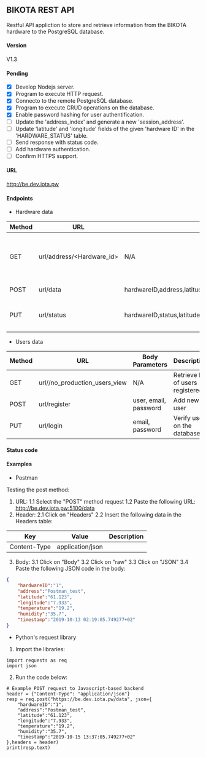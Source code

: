 BIKOTA REST API
----------

Restful API appliction to store and retrieve information from the BIKOTA hardware to the PostgreSQL database.

#### Version

V1.3

#### Pending

- [x] Develop Nodejs server.
- [x] Program to execute HTTP request.
- [x] Connecto to the remote PostgreSQL database.
- [x] Program to execute CRUD operations on the database.
- [x] Enable password hashing for user authentification.
- [ ] Update the 'address_index' and generate a new 'session_address'.
- [ ] Update 'latitude' and 'longitude' fields of the given 'hardware ID' in the 'HARDWARE_STATUS' table.
- [ ] Send response with status code.
- [ ] Add hardware authentication.
- [ ] Confirm HTTPS support.

#### URL

http://be.dev.iota.pw

#### Endpoints

* Hardware data

Method | URL | Body Parameters |Description
---------|----------|---------|---------
 GET | url/address/<Hardware_id> | N/A | Retrieve a new session address for the hardware
 POST | url/data | hardwareID,address,latitude,longitude,temperature,humidity,timestamp|Add new sensor data
 PUT | url/status | hardwareID,status,latitude,longitude |Update the hardware (bike)'s status

* Users data

Method | URL | Body Parameters| Description
---------|----------|---------|---------
 GET | url//no_production_users_view | N/A |Retrieve list of users registered
 POST | url/register | user, email, password |Add new user
 PUT | url/login | email, password |Verify user on the database

#### Status code

<Insert table here>

#### Examples

* Postman

Testing the post method:

1. URL:
1.1 Select the "POST" method request
1.2 Paste the following URL: http://be.dev.iota.pw:5100/data
2. Header: 
2.1 Click on "Headers"
2.2 Insert the following data in the Headers table:

Key | Value | Description
---------|----------|---------
 Content-Type | application/json | 
 3. Body: 
 3.1 Click on "Body"
 3.2 Click on "raw"
 3.3 Click on "JSON"
 3.4 Paste the following JSON code in the body:

```json
{
	"hardwareID":"1",
	"address":"Postman_test",
	"latitude":"61.123",
	"longitude":"7.933",
	"temperature":"19.2",
	"humidity":"35.7",
	"timestamp":"2019-10-13 02:19:05.749277+02"
}
```
* Python's request library

1. Import the libraries:

```
import requests as req
import json
```
2. Run the code below:

```
# Example POST request to Javascript-based backend
header = {"Content-Type": "application/json"}
resp = req.post("https://be.dev.iota.pw/data", json={
	"hardwareID":"1",
	"address":"Postman_test",
	"latitude":"61.123",
	"longitude":"7.933",
	"temperature":"19.2",
	"humidity":"35.7",
	"timestamp":"2019-10-15 13:37:05.749277+02"
},headers = header)
print(resp.text)
```
